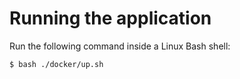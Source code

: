 # Running the application

Run the following command inside a Linux Bash shell:

`$ bash ./docker/up.sh`